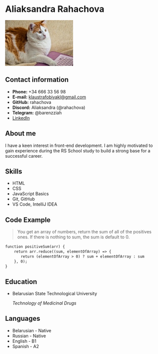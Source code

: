 # Aliaksandra Rahachova
![Cat](internet-cats.jpg)
## Contact information
* **Phone:** +34 666 33 56 98
* **E-mail:** klaustrafobiyakl@gmail.com
* **GitHub:** rahachova
* **Discord:** Aliaksandra (@rahachova)
* **Telegram:** @barenzziah
* [LinkedIn](https://www.linkedin.com/in/aliaksandra-rahachova-47600b1ab/)

## About me

I have a keen interest in front-end development. I am highly motivated to gain experience during the RS School study to build a strong base for a successful career.

## Skills
* HTML
* CSS
* JavaScript Basics
* Git, GitHub
* VS Code, IntelliJ IDEA

## Code Example
>You get an array of numbers, return the sum of all of the positives ones. If there is nothing to sum, the sum is default to 0.

``` 
function positiveSum(arr) {
    return arr.reduce((sum, elementOfArray) => {
       return (elementOfArray > 0) ? sum + elementOfArray : sum
    }, 0);
} 
```

## Education
* Belarusian State Technological University 

    _Technology of Medicinal Drugs_

## Languages
* Belarusian - Native
* Russian - Native
* English - B1
* Spanish - A2


